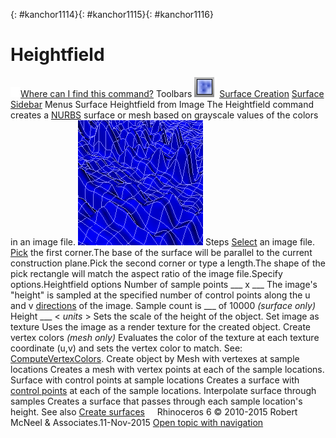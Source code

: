 ---
---

{: #kanchor1114}{: #kanchor1115}{: #kanchor1116}
# Heightfield
 [![images/transparent.gif](images/transparent.gif)Where can I find this command?](javascript:void(0);) Toolbars
![images/heightfield.png](images/heightfield.png) [Surface Creation](surface-creation-toolbar.html)  [Surface Sidebar](surface-sidebar-toolbar.html) 
Menus
Surface
Heightfield from Image
The Heightfield command creates a [NURBS](http://www.rhino3d.com/nurbs) surface or mesh based on grayscale values of the colors in an image file.
![images/heightfield-001.png](images/heightfield-001.png)
Steps
 [Select](select-objects.html) an image file. [Pick](pick-location.html) the first corner.The base of the surface will be parallel to the current construction plane.Pick the second corner or type a length.The shape of the pick rectangle will match the aspect ratio of the image file.Specify options.Heightfield options
Number of sample points ___ x ___
The image's "height" is sampled at the specified number of control points along the u and v [directions](curvesurfacedirection.html) of the image.
Sample count is ___ of 10000 *(surface only)* 
Height ___ &lt; *units* &gt;
Sets the scale of the height of the object.
Set image as texture
Uses the image as a render texture for the created object.
Create vertex colors *(mesh only)* 
Evaluates the color of the texture at each texture coordinate (u,v) and sets the vertex color to match.
See: [ComputeVertexColors](computevertexcolors.html).
Create object by
Mesh with vertexes at sample locations
Creates a mesh with vertex points at each of the sample locations.
Surface with control points at sample locations
Creates a surface with [control points](controlpoint.html) at each of the sample locations.
Interpolate surface through samples
Creates a surface that passes through each sample location's height.
See also
 [Create surfaces](sak-surface.html) 
&#160;
&#160;
Rhinoceros 6 © 2010-2015 Robert McNeel &amp; Associates.11-Nov-2015
 [Open topic with navigation](heightfield.html) 

